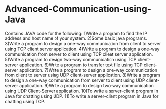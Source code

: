 # Advanced-Communication-using-Java
Contains JAVA code for the following:
1)Write a program to find the IP address and host name of your system.
2)Some basic java programs.
3)Write a program to design a one-way communication from client to server using TCP client server application.
4)Write a program to design a one-way communication from server to client using TCP client server application.
5)Write a program to design two-way communication using TCP client-server application.
6)Write a program to transfer text file using TCP client-server application.
7)Write a program to design a one-way communication from client to server using UDP client-server application.
8)Write a program to design a one-way communication from server to client using UDP client-server application.
9)Write a program to design two-way communication using UDP Client-Server application.
10)To write a server-client program in Java for chatting using UDP.
11)To write a server-client program in Java for chatting using TCP.
